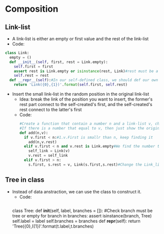 # Composition
## Link-list
* A link-list is either an empty or first value and the rest of the link-list
 * Code:
  ``` python
  class Link:
    empty = ()
    def __init__(self, first, rest = Link.empty):
      self.first = first
      assert rest is Link.empty or isinstance(rest, Link)#rest must be a link-list or empty
      self.rest = rest
    def __repr__(self):#In our self-defined class, we should def our own function to let python interpreter know how to represent it.
      return 'Link({0},{1})'.format(self.first, self.rest)
  ```
* Insert the small link-list in the random position in the original link-list
  * Idea: break the link of the position you want to insert, the former's rest part connect to the self-created's first, and the self-created's rest connect to the latter's first
  * Code:
    ```python
    #Create a function that contain a number n and a link-list v, check every link-list's first, find the first one number that just larger than v, let self-created link-list insert before it
    #If there is a number that equal to v, then just show the original link-list
    def add(n,v):
      if v.first < n:#1.v.First is smallr than n, keep finding it
        add(n,v.rest)
      elif v.first < n and v.rest is Link.empty#We find the number to the end of the link-list, but it doesn't exist, so we link our self-created link-list into the last part
        self_link = Link(v)
        v.rest = self_link
      elif v.first > n:
        s.first, s.rest = v, Link(s.first,s.rest)#Change the Link_list's first into v, then the rest will be the number we replaced and the original rest.
    ```
## Tree in class
* Instead of data anstraction, we can use the class to construct it.
  * Code:
    ```python
  class Tree:
    def __init__(self, label, branches = []):
      #Check branch must be tree or empty
      for branch in branches:
        assert isinstance(branch, Tree)
      self.label = label
      self.branches = branches
    def __repr__(self):
      return 'Tree({0},({1})'.format(t.label,t.branches)
    ```

  


      
    
